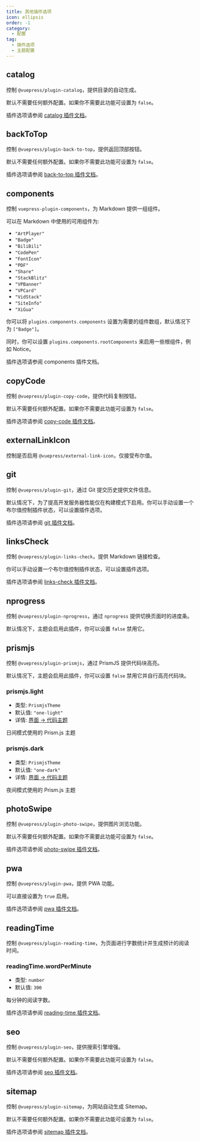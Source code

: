 ```yaml
---
title: 其他插件选项
icon: ellipsis
order: -1
category:
  - 配置
tag:
  - 插件选项
  - 主题配置
---
```


## catalog <Badge text="默认启用" />

控制 `@vuepress/plugin-catalog`，提供目录的自动生成。

默认不需要任何额外配置。如果你不需要此功能可设置为 `false`。

插件选项请参阅 [catalog 插件文档][catalog-config]。

## backToTop <Badge text="默认启用" />

控制 `@vuepress/plugin-back-to-top`，提供返回顶部按钮。

默认不需要任何额外配置。如果你不需要此功能可设置为 `false`。

插件选项请参阅 [back-to-top 插件文档][back-to-top-config]。

## components

控制 `vuepress-plugin-components`，为 Markdown 提供一组组件。

可以在 Markdown 中使用的可用组件为:

- `"ArtPlayer"`
- `"Badge"`
- `"BiliBili"`
- `"CodePen"`
- `"FontIcon"`
- `"PDF"`
- `"Share"`
- `"StackBlitz"`
- `"VPBanner"`
- `"VPCard"`
- `"VidStack"`
- `"SiteInfo"`
- `"XiGua"`

你可以将 `plugins.components.components` 设置为需要的组件数组，默认情况下为 `["Badge"]`。

同时，你可以设置 `plugins.components.rootComponents` 来启用一些根组件，例如 Notice。

插件选项请参阅 <ProjectLink name="components" path="/zh/config.html">components 插件文档</ProjectLink>。

## copyCode <Badge text="默认启用" />

控制 `@vuepress/plugin-copy-code`，提供代码复制按钮。

默认不需要任何额外配置。如果你不需要此功能可设置为 `false`。

插件选项请参阅 [copy-code 插件文档][copy-code-config]。

## externalLinkIcon <Badge text="enabled by default" />

控制是否启用 `@vuepress/external-link-icon`，仅接受布尔值。

## git <Badge text="默认仅限构建模式" />

控制 `@vuepress/plugin-git`，通过 Git 提交历史提供文件信息。

默认情况下，为了提高开发服务器性能仅在构建模式下启用。你可以手动设置一个布尔值控制插件状态，可以设置插件选项。

插件选项请参阅 [git 插件文档][git-config]。

## linksCheck <Badge text="默认启用" />

控制 `@vuepress/plugin-links-check`，提供 Markdown 链接检查。

你可以手动设置一个布尔值控制插件状态，可以设置插件选项。

插件选项请参阅 [links-check 插件文档][links-check-config]。

## nprogress <Badge text="默认启用" />

控制 `@vuepress/plugin-nprogress`，通过 `nprogress` 提供切换页面时的进度条。

默认情况下，主题会启用此插件，你可以设置 `false` 禁用它。

## prismjs <Badge text="默认启用" />

控制 `@vuepress/plugin-prismjs`，通过 PrismJS 提供代码块高亮。

默认情况下，主题会启用此插件，你可以设置 `false` 禁用它并自行高亮代码块。

### prismjs.light

- 类型: `PrismjsTheme`
- 默认值: `"one-light"`
- 详情: [界面 → 代码主题](../../guide/interface/code-theme.md)

日间模式使用的 Prism.js 主题

### prismjs.dark

- 类型: `PrismjsTheme`
- 默认值: `"one-dark"`
- 详情: [界面 → 代码主题](../../guide/interface/code-theme.md)

夜间模式使用的 Prism.js 主题

## photoSwipe <Badge text="默认启用" />

控制 `@vuepress/plugin-photo-swipe`，提供图片浏览功能。

默认不需要任何额外配置。如果你不需要此功能可设置为 `false`。

插件选项请参阅 [photo-swipe 插件文档][photo-swipe-config]。

## pwa

控制 `@vuepress/plugin-pwa`，提供 PWA 功能。

可以直接设置为 `true` 启用。

插件选项请参阅 [pwa 插件文档][pwa-config]。

## readingTime <Badge text="默认启用" />

控制 `@vuepress/plugin-reading-time`，为页面进行字数统计并生成预计的阅读时间。

### readingTime.wordPerMinute

- 类型: `number`
- 默认值: `300`

每分钟的阅读字数。

插件选项请参阅 [reading-time 插件文档][reading-time-config]。

## seo <Badge text="默认启用" />

控制 `@vuepress/plugin-seo`，提供搜索引擎增强。

默认不需要任何额外配置。如果你不需要此功能可设置为 `false`。

插件选项请参阅 [seo 插件文档][seo-config]。

## sitemap <Badge text="默认启用" />

控制 `@vuepress/plugin-sitemap`，为网站自动生成 Sitemap。

默认不需要任何额外配置。如果你不需要此功能可设置为 `false`。

插件选项请参阅 [sitemap 插件文档][sitemap-config]。

[back-to-top-config]: https://ecosystem.vuejs.press/zh/plugins/back-to-top.html#options
[catalog-config]: https://ecosystem.vuejs.press/zh/plugins/catalog.html#options
[copy-code-config]: https://ecosystem.vuejs.press/zh/plugins/copy-code.html#options
[git-config]: https://ecosystem.vuejs.press/zh/plugins/git.html#options
[links-check-config]: https://ecosystem.vuejs.press/zh/plugins/links-check.html#options
[photo-swipe-config]: https://ecosystem.vuejs.press/zh/plugins/photo-swipe.html#options
[pwa-config]: https://ecosystem.vuejs.press/zh/plugins/pwa/config.html#options
[reading-time-config]: https://ecosystem.vuejs.press/zh/plugins/reading-time.html#options
[seo-config]: https://ecosystem.vuejs.press/zh/plugins/seo/config.html
[sitemap-config]: https://ecosystem.vuejs.press/zh/plugins/sitemap/config.html
